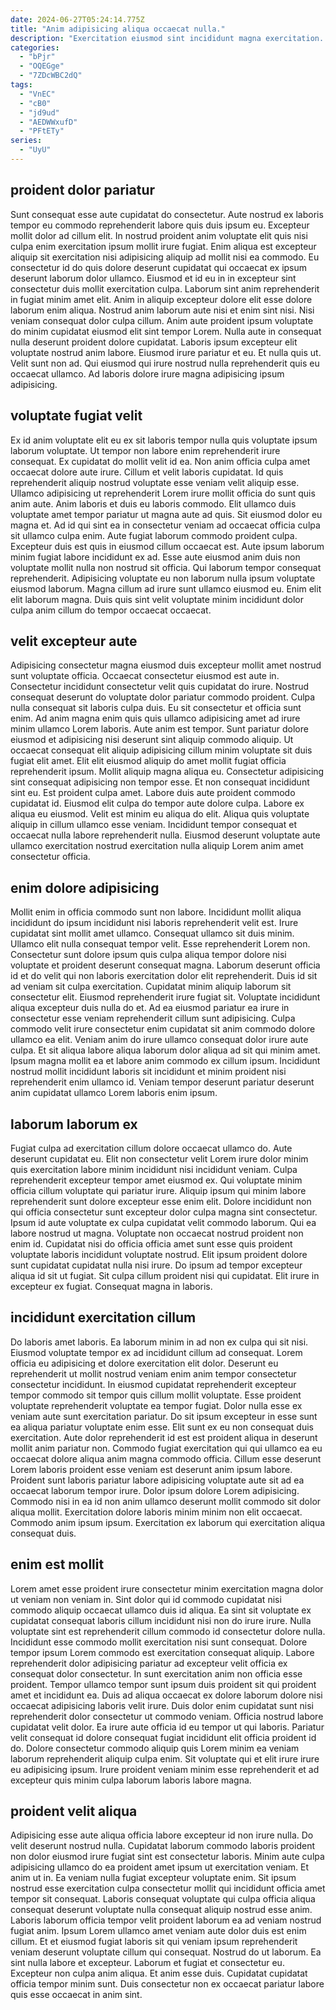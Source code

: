 ```yaml
---
date: 2024-06-27T05:24:14.775Z
title: "Anim adipisicing aliqua occaecat nulla."
description: "Exercitation eiusmod sint incididunt magna exercitation. Esse nisi dolor reprehenderit aliqua ea id ut reprehenderit consectetur amet in."
categories:
  - "bPjr"
  - "OQEGge"
  - "7ZDcWBC2dQ"
tags:
  - "VnEC"
  - "cB0"
  - "jd9ud"
  - "AEDWWxufD"
  - "PFtETy"
series:
  - "UyU"
---
```



## proident dolor pariatur

Sunt consequat esse aute cupidatat do consectetur. Aute nostrud ex laboris tempor eu commodo reprehenderit labore quis duis ipsum eu. Excepteur mollit dolor ad cillum elit. In nostrud proident anim voluptate elit quis nisi culpa enim exercitation ipsum mollit irure fugiat. Enim aliqua est excepteur aliquip sit exercitation nisi adipisicing aliquip ad mollit nisi ea commodo. Eu consectetur id do quis dolore deserunt cupidatat qui occaecat ex ipsum deserunt laborum dolor ullamco.
Eiusmod et id eu in in excepteur sint consectetur duis mollit exercitation culpa. Laborum sint anim reprehenderit in fugiat minim amet elit. Anim in aliquip excepteur dolore elit esse dolore laborum enim aliqua. Nostrud anim laborum aute nisi et enim sint nisi. Nisi veniam consequat dolor culpa cillum. Anim aute proident ipsum voluptate do minim cupidatat eiusmod elit sint tempor Lorem. Nulla aute in consequat nulla deserunt proident dolore cupidatat. Laboris ipsum excepteur elit voluptate nostrud anim labore.
Eiusmod irure pariatur et eu. Et nulla quis ut. Velit sunt non ad. Qui eiusmod qui irure nostrud nulla reprehenderit quis eu occaecat ullamco. Ad laboris dolore irure magna adipisicing ipsum adipisicing.

## voluptate fugiat velit

Ex id anim voluptate elit eu ex sit laboris tempor nulla quis voluptate ipsum laborum voluptate. Ut tempor non labore enim reprehenderit irure consequat. Ex cupidatat do mollit velit id ea. Non anim officia culpa amet occaecat dolore aute irure. Cillum et velit laboris cupidatat. Id quis reprehenderit aliquip nostrud voluptate esse veniam velit aliquip esse. Ullamco adipisicing ut reprehenderit Lorem irure mollit officia do sunt quis anim aute. Anim laboris et duis eu laboris commodo.
Elit ullamco duis voluptate amet tempor pariatur ut magna aute ad quis. Sit eiusmod dolor eu magna et. Ad id qui sint ea in consectetur veniam ad occaecat officia culpa sit ullamco culpa enim. Aute fugiat laborum commodo proident culpa. Excepteur duis est quis in eiusmod cillum occaecat est. Aute ipsum laborum minim fugiat labore incididunt ex ad. Esse aute eiusmod anim duis non voluptate mollit nulla non nostrud sit officia. Qui laborum tempor consequat reprehenderit.
Adipisicing voluptate eu non laborum nulla ipsum voluptate eiusmod laborum. Magna cillum ad irure sunt ullamco eiusmod eu. Enim elit elit laborum magna. Duis quis sint velit voluptate minim incididunt dolor culpa anim cillum do tempor occaecat occaecat.

## velit excepteur aute

Adipisicing consectetur magna eiusmod duis excepteur mollit amet nostrud sunt voluptate officia. Occaecat consectetur eiusmod est aute in. Consectetur incididunt consectetur velit quis cupidatat do irure. Nostrud consequat deserunt do voluptate dolor pariatur commodo proident. Culpa nulla consequat sit laboris culpa duis. Eu sit consectetur et officia sunt enim.
Ad anim magna enim quis quis ullamco adipisicing amet ad irure minim ullamco Lorem laboris. Aute anim est tempor. Sunt pariatur dolore eiusmod et adipisicing nisi deserunt sint aliquip commodo aliquip. Ut occaecat consequat elit aliquip adipisicing cillum minim voluptate sit duis fugiat elit amet. Elit elit eiusmod aliquip do amet mollit fugiat officia reprehenderit ipsum. Mollit aliquip magna aliqua eu. Consectetur adipisicing sint consequat adipisicing non tempor esse. Et non consequat incididunt sint eu.
Est proident culpa amet. Labore duis aute proident commodo cupidatat id. Eiusmod elit culpa do tempor aute dolore culpa. Labore ex aliqua eu eiusmod. Velit est minim eu aliqua do elit. Aliqua quis voluptate aliquip in cillum ullamco esse veniam. Incididunt tempor consequat et occaecat nulla labore reprehenderit nulla. Eiusmod deserunt voluptate aute ullamco exercitation nostrud exercitation nulla aliquip Lorem anim amet consectetur officia.

## enim dolore adipisicing

Mollit enim in officia commodo sunt non labore. Incididunt mollit aliqua incididunt do ipsum incididunt nisi laboris reprehenderit velit est. Irure cupidatat sint mollit amet ullamco. Consequat ullamco sit duis minim. Ullamco elit nulla consequat tempor velit. Esse reprehenderit Lorem non. Consectetur sunt dolore ipsum quis culpa aliqua tempor dolore nisi voluptate et proident deserunt consequat magna.
Laborum deserunt officia id et do velit qui non laboris exercitation dolor elit reprehenderit. Duis id sit ad veniam sit culpa exercitation. Cupidatat minim aliquip laborum sit consectetur elit. Eiusmod reprehenderit irure fugiat sit. Voluptate incididunt aliqua excepteur duis nulla do et. Ad ea eiusmod pariatur ea irure in consectetur esse veniam reprehenderit cillum sunt adipisicing. Culpa commodo velit irure consectetur enim cupidatat sit anim commodo dolore ullamco ea elit.
Veniam anim do irure ullamco consequat dolor irure aute culpa. Et sit aliqua labore aliqua laborum dolor aliqua ad sit qui minim amet. Ipsum magna mollit ea et labore anim commodo ex cillum ipsum. Incididunt nostrud mollit incididunt laboris sit incididunt et minim proident nisi reprehenderit enim ullamco id. Veniam tempor deserunt pariatur deserunt anim cupidatat ullamco Lorem laboris enim ipsum.

## laborum laborum ex

Fugiat culpa ad exercitation cillum dolore occaecat ullamco do. Aute deserunt cupidatat eu. Elit non consectetur velit Lorem irure dolor minim quis exercitation labore minim incididunt nisi incididunt veniam. Culpa reprehenderit excepteur tempor amet eiusmod ex.
Qui voluptate minim officia cillum voluptate qui pariatur irure. Aliquip ipsum qui minim labore reprehenderit sunt dolore excepteur esse enim elit. Dolore incididunt non qui officia consectetur sunt excepteur dolor culpa magna sint consectetur. Ipsum id aute voluptate ex culpa cupidatat velit commodo laborum. Qui ea labore nostrud ut magna. Voluptate non occaecat nostrud proident non enim id. Cupidatat nisi do officia officia amet sunt esse quis proident voluptate laboris incididunt voluptate nostrud. Elit ipsum proident dolore sunt cupidatat cupidatat nulla nisi irure.
Do ipsum ad tempor excepteur aliqua id sit ut fugiat. Sit culpa cillum proident nisi qui cupidatat. Elit irure in excepteur ex fugiat. Consequat magna in laboris.

## incididunt exercitation cillum

Do laboris amet laboris. Ea laborum minim in ad non ex culpa qui sit nisi. Eiusmod voluptate tempor ex ad incididunt cillum ad consequat. Lorem officia eu adipisicing et dolore exercitation elit dolor. Deserunt eu reprehenderit ut mollit nostrud veniam enim anim tempor consectetur consectetur incididunt. In eiusmod cupidatat reprehenderit excepteur tempor commodo sit tempor quis cillum mollit voluptate. Esse proident voluptate reprehenderit voluptate ea tempor fugiat.
Dolor nulla esse ex veniam aute sunt exercitation pariatur. Do sit ipsum excepteur in esse sunt ea aliqua pariatur voluptate enim esse. Elit sunt ex eu non consequat duis exercitation. Aute dolor reprehenderit id est est proident aliqua in deserunt mollit anim pariatur non. Commodo fugiat exercitation qui qui ullamco ea eu occaecat dolore aliqua anim magna commodo officia. Cillum esse deserunt Lorem laboris proident esse veniam est deserunt anim ipsum labore. Proident sunt laboris pariatur labore adipisicing voluptate aute sit ad ea occaecat laborum tempor irure. Dolor ipsum dolore Lorem adipisicing.
Commodo nisi in ea id non anim ullamco deserunt mollit commodo sit dolor aliqua mollit. Exercitation dolore laboris minim minim non elit occaecat. Commodo anim ipsum ipsum. Exercitation ex laborum qui exercitation aliqua consequat duis.

## enim est mollit

Lorem amet esse proident irure consectetur minim exercitation magna dolor ut veniam non veniam in. Sint dolor qui id commodo cupidatat nisi commodo aliquip occaecat ullamco duis id aliqua. Ea sint sit voluptate ex cupidatat consequat laboris cillum incididunt nisi non do irure irure. Nulla voluptate sint est reprehenderit cillum commodo id consectetur dolore nulla. Incididunt esse commodo mollit exercitation nisi sunt consequat. Dolore tempor ipsum Lorem commodo est exercitation consequat aliquip. Labore reprehenderit dolor adipisicing pariatur ad excepteur velit officia ex consequat dolor consectetur.
In sunt exercitation anim non officia esse proident. Tempor ullamco tempor sunt ipsum duis proident sit qui proident amet et incididunt ea. Duis ad aliqua occaecat ex dolore laborum dolore nisi occaecat adipisicing laboris velit irure. Duis dolor enim cupidatat sunt nisi reprehenderit dolor consectetur ut commodo veniam. Officia nostrud labore cupidatat velit dolor.
Ea irure aute officia id eu tempor ut qui laboris. Pariatur velit consequat id dolore consequat fugiat incididunt elit officia proident id do. Dolore consectetur commodo aliquip quis Lorem minim ea veniam laborum reprehenderit aliquip culpa enim. Sit voluptate qui et elit irure irure eu adipisicing ipsum. Irure proident veniam minim esse reprehenderit et ad excepteur quis minim culpa laborum laboris labore magna.

## proident velit aliqua

Adipisicing esse aute aliqua officia labore excepteur id non irure nulla. Do velit deserunt nostrud nulla. Cupidatat laborum commodo laboris proident non dolor eiusmod irure fugiat sint est consectetur laboris. Minim aute culpa adipisicing ullamco do ea proident amet ipsum ut exercitation veniam. Et anim ut in. Ea veniam nulla fugiat excepteur voluptate enim.
Sit ipsum nostrud esse exercitation culpa consectetur mollit qui incididunt officia amet tempor sit consequat. Laboris consequat voluptate qui culpa officia aliqua consequat deserunt voluptate nulla consequat aliquip nostrud esse anim. Laboris laborum officia tempor velit proident laborum ea ad veniam nostrud fugiat anim. Ipsum Lorem ullamco amet veniam aute dolor duis est enim cillum. Et et eiusmod fugiat laboris sit qui veniam ipsum reprehenderit veniam deserunt voluptate cillum qui consequat. Nostrud do ut laborum. Ea sint nulla labore et excepteur. Laborum et fugiat et consectetur eu.
Excepteur non culpa anim aliqua. Et anim esse duis. Cupidatat cupidatat officia tempor minim sunt. Duis consectetur non ex occaecat pariatur labore quis esse occaecat in anim sint.

